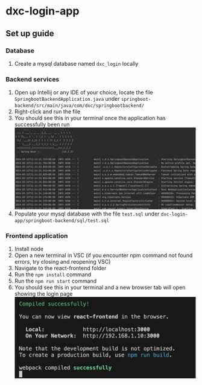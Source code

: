 # dxc-login-app

## Set up guide
### Database 
1. Create a mysql database named `dxc_login` locally

### Backend services
1. Open up Intellij or any IDE of your choice, locate the file `SpringbootBackendApplication.java` under `springboot-backend/src/main/java/com/dxc/springbootbackend/`
2. Right-click and run the file
3. You should see this in your terminal once the application has successfully been run
![Alt text](image.png)
4. Populate your mysql database with the file `test.sql` under `dxc-login-app/springboot-backend/sql/test.sql`

### Frontend application
1. Install node
2. Open a new terminal in VSC (if you encounter npm command not found errors, try closing and reopening VSC)
3. Navigate to the react-frontend folder
4. Run the `npm install` command
4. Run the `npm run start` command
5. You should see this in your terminal and a new browser tab will open showing the login page
![Alt text](image-1.png)